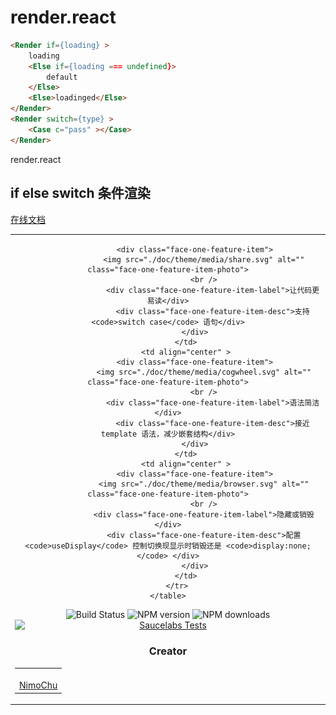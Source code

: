 # render.react

<!--MR-D{tpl: 'home'}-->

<!-- MARKRUN-HTML
<style>h1 {display:none;}</style>
-->

<!-- MARKRUN-HTML
<div style="display:none;" >
-->

```html
<Render if={loading} >
    loading
    <Else if={loading === undefined}>
        default
    </Else>
    <Else>loadinged</Else>
</Render>
<Render switch={type} >
    <Case c="pass" ></Case>
</Render>
```

<!-- MARKRUN-HTML
</div>
-->


<div class="face-one-intro">
    <div class="face-one-intro-title">render.react</div>
    <h2 class="face-one-intro-desc">
        if else switch 条件渲染
    </h2>
    <!-- MARKRUN-HTML
        <div class="face-one-readmedemo">
            <div class="face-one-readmedemo-node" style="padding:0 1em;" >
            <pre><code class="lang-html"><span class="hljs-tag">&lt;<span class="hljs-name">Render</span> <span class="hljs-attr">if</span>=<span class="hljs-string">{loading}</span> &gt;</span>
    loading
    <span class="hljs-tag">&lt;<span class="hljs-name">Else</span> <span class="hljs-attr">if</span>=<span class="hljs-string">{</span><span class="hljs-attr">loading</span> === <span class="hljs-string">undefined</span>}&gt;</span>
        default
    <span class="hljs-tag">&lt;/<span class="hljs-name">Else</span>&gt;</span>
    <span class="hljs-tag">&lt;<span class="hljs-name">Else</span>&gt;</span>loadinged<span class="hljs-tag">&lt;/<span class="hljs-name">Else</span>&gt;</span>
<span class="hljs-tag">&lt;/<span class="hljs-name">Render</span>&gt;</span>
</code><span class="hljs-tag">&lt;<span class="hljs-name">Render</span> <span class="hljs-attr">switch</span>=<span class="hljs-string">{type}</span> &gt;</span>
    <span class="hljs-tag">&lt;<span class="hljs-name">Case</span> <span class="hljs-attr">c</span>=<span class="hljs-string">"pass"</span> &gt;</span><span class="hljs-tag">&lt;/<span class="hljs-name">Case</span>&gt;</span>
<span class="hljs-tag">&lt;/<span class="hljs-name">Render</span>&gt;</span>
</code>
</pre>
            </div>
        </div>
    -->
    <div class="face-one-intro-tool">
        <a href="https://onface.github.io/render.react" class="face-one-intro-btn face-one-intro-btn--primary mr-online-hide" >在线文档</a>
        <!-- MARKRUN-HTML
            <a href="./doc/intro.md" class="face-one-intro-btn face-one-intro-btn--primary">指引</a>
            <a href="http://github.com/onface/render.react" class="face-one-intro-btn">GITHUB</a>
        -->
    </div>
</div>
<div class="face-one-feature">
    <table style="width:100%;" data-comments="In order to github typesetting so use the table tag" >
        <tr>
            <td align="center" >

                <div class="face-one-feature-item">
                    <img src="./doc/theme/media/share.svg" alt="" class="face-one-feature-item-photo">
                    <br />
                        <div class="face-one-feature-item-label">让代码更易读</div>
                        <div class="face-one-feature-item-desc">支持 <code>switch case</code> 语句</div>
                </div>
            </td>
            <td align="center" >
                <div class="face-one-feature-item">
                    <img src="./doc/theme/media/cogwheel.svg" alt="" class="face-one-feature-item-photo">
                    <br />
                        <div class="face-one-feature-item-label">语法简洁</div>
                        <div class="face-one-feature-item-desc">接近 template 语法，减少嵌套结构</div>
                </div>
            </td>
            <td align="center" >
                <div class="face-one-feature-item">
                    <img src="./doc/theme/media/browser.svg" alt="" class="face-one-feature-item-photo">
                    <br />
                    <div class="face-one-feature-item-label">隐藏或销毁</div>
                    <div class="face-one-feature-item-desc">配置 <code>useDisplay</code> 控制切换现显示时销毁还是 <code>display:none;</code> </div>
                </div>
            </td>
        </tr>
    </table>
</div>


<div style="text-align:center;" >
    <a href="https://travis-ci.org/onface/render.react" style="text-decoration: none;" >
        <img alt="Build Status" src="https://api.travis-ci.org/onface/render.react.svg?branch=master" />
    </a>
    <a href="https://npmjs.org/package/render.react"  style="text-decoration: none;" >
        <img alt="NPM version" src="https://img.shields.io/npm/v/render.react.svg?style=flat" />
    </a>
    <a href="https://npmjs.org/package/render.react"  style="text-decoration: none;" >
        <img alt="NPM downloads" src="https://img.shields.io/npm/dm/render.react.svg?style=flat" />
    </a>
</div>


<a href="https://saucelabs.com/u/onface-render.react" >
    <img alt="Saucelabs Tests" style="display:block;margin-left:auto;margin-right:auto;" src="https://saucelabs.com/browser-matrix/onface-render-react.svg" >
</a>


<h3 class="face-one-feature-title">
    Creator
</h3>
<div class="face-one-feature face-one-feature--creator">
    <table style="width:100%;" data-comments="In order to github typesetting so use the table tag" >
        <tr>
            <td align="center" >
                <a class="face-one-feature-item" href="https://github.com/nimojs">
                    <img src="https://github.com/nimojs.png" width="150 height="150" alt="" class="face-one-feature-item-avatar">
                    <br />
                    <div class="face-one-feature-item-label">NimoChu</div>
                </a>
            </td>
        </tr>
    </table>
</div>
